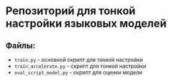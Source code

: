 # Репозиторий для тонкой настройки языковых моделей

## Файлы: 
* `train.py` - основной скрипт для тонкой настройки
* `train_accelerate.py` - скрипт для тонкой настройки
* `eval_script_model.py` - скрипт для оценки модели